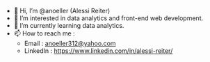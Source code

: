- 👋 Hi, I’m @anoeller (Alessi Reiter)
- 👀 I’m interested in data analytics and front-end web development.
- 🌱 I’m currently learning data analytics.
- 📫 How to reach me :
   - Email : anoeller312@yahoo.com
   - LinkedIn : https://www.linkedin.com/in/alessi-reiter/

<!---
anoeller/anoeller is a ✨ special ✨ repository because its `README.md` (this file) appears on your GitHub profile.
You can click the Preview link to take a look at your changes.
--->
